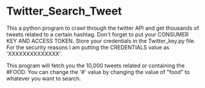 # Twitter_Search_Tweet

This a python program to crawl through the twitter API and get thousands of tweets related to a certain hashtag.
Don't forget to put your CONSUMER KEY AND ACCESS TOKEN.
Store your credentials in the Twitter_key.py file.
For the security reasons I am putting the CREDENTIALS value as 'XXXXXXXXXXXXXX'.

This program will fetch you the 10,000 tweets related or containing the #FOOD.
You can change the '#' value by changing the value of "food" to whatever you want to search.
